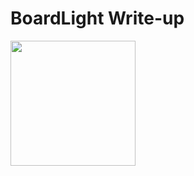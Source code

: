 # BoardLight Write-up

<img src="https://labs.hackthebox.com/storage/avatars/7768afed979c9abe917b0c20df49ceb8.png" width="200" height="200">
